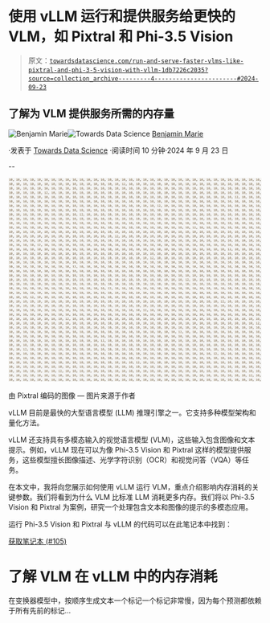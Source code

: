 # 使用 vLLM 运行和提供服务给更快的 VLM，如 Pixtral 和 Phi-3.5 Vision

> 原文：[`towardsdatascience.com/run-and-serve-faster-vlms-like-pixtral-and-phi-3-5-vision-with-vllm-1db7226c2035?source=collection_archive---------4-----------------------#2024-09-23`](https://towardsdatascience.com/run-and-serve-faster-vlms-like-pixtral-and-phi-3-5-vision-with-vllm-1db7226c2035?source=collection_archive---------4-----------------------#2024-09-23)

## 了解为 VLM 提供服务所需的内存量

[](https://medium.com/@bnjmn_marie?source=post_page---byline--1db7226c2035--------------------------------)![Benjamin Marie](https://medium.com/@bnjmn_marie?source=post_page---byline--1db7226c2035--------------------------------)[](https://towardsdatascience.com/?source=post_page---byline--1db7226c2035--------------------------------)![Towards Data Science](https://towardsdatascience.com/?source=post_page---byline--1db7226c2035--------------------------------) [Benjamin Marie](https://medium.com/@bnjmn_marie?source=post_page---byline--1db7226c2035--------------------------------)

·发表于 [Towards Data Science](https://towardsdatascience.com/?source=post_page---byline--1db7226c2035--------------------------------) ·阅读时间 10 分钟·2024 年 9 月 23 日

--

![](img/9383dc47c9e69050884d5582cbb02bb1.png)

由 Pixtral 编码的图像 — 图片来源于作者

vLLM 目前是最快的大型语言模型 (LLM) 推理引擎之一。它支持多种模型架构和量化方法。

vLLM 还支持具有多模态输入的视觉语言模型 (VLM)，这些输入包含图像和文本提示。例如，vLLM 现在可以为像 Phi-3.5 Vision 和 Pixtral 这样的模型提供服务，这些模型擅长图像描述、光学字符识别（OCR）和视觉问答（VQA）等任务。

在本文中，我将向您展示如何使用 vLLM 运行 VLM，重点介绍影响内存消耗的关键参数。我们将看到为什么 VLM 比标准 LLM 消耗更多内存。我们将以 Phi-3.5 Vision 和 Pixtral 为案例，研究一个处理包含文本和图像的提示的多模态应用。

运行 Phi-3.5 Vision 和 Pixtral 与 vLLM 的代码可以在此笔记本中找到：

[获取笔记本 (#105)](https://newsletter.kaitchup.com/p/notebooks)

# 了解 VLM 在 vLLM 中的内存消耗

在变换器模型中，按顺序生成文本一个标记一个标记非常慢，因为每个预测都依赖于所有先前的标记…
